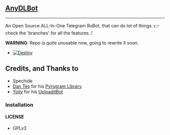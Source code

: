 ## [AnyDLBot](https://telegram.dog/AnyDLBot)
---

An Open Source ALL-In-One Telegram RoBot, that can do lot of things.
👉 check the 'branches' for all the features..!

**WARNING**: Repo is quite unusable now, going to rewrite it soon.

* [![Deploy](https://www.herokucdn.com/deploy/button.svg)](https://heroku.com/deploy?template=https://github.com/SayanthD/AnyDLBot)
## Credits, and Thanks to

* Spechide
* [Dan Tès](https://telegram.dog/haskell) for his [Pyrogram Library](https://github.com/pyrogram/pyrogram)
* [Yoily](https://telegram.dog/YoilyL) for his [UploaditBot](https://telegram.dog/UploaditBot)

### Installation


#### LICENSE
- GPLv3

